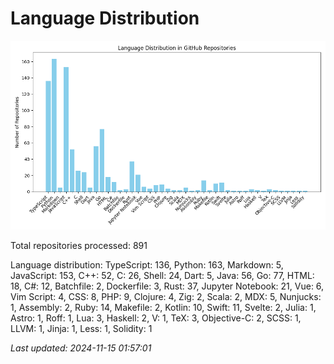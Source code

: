 # Language Distribution

![Language Distribution Chart](language_distribution_bar_chart.png)

Total repositories processed: 891

Language distribution:
TypeScript: 136, Python: 163, Markdown: 5, JavaScript: 153, C++: 52, C: 26, Shell: 24, Dart: 5, Java: 56, Go: 77, HTML: 18, C#: 12, Batchfile: 2, Dockerfile: 3, Rust: 37, Jupyter Notebook: 21, Vue: 6, Vim Script: 4, CSS: 8, PHP: 9, Clojure: 4, Zig: 2, Scala: 2, MDX: 5, Nunjucks: 1, Assembly: 2, Ruby: 14, Makefile: 2, Kotlin: 10, Swift: 11, Svelte: 2, Julia: 1, Astro: 1, Roff: 1, Lua: 3, Haskell: 2, V: 1, TeX: 3, Objective-C: 2, SCSS: 1, LLVM: 1, Jinja: 1, Less: 1, Solidity: 1


_Last updated: 2024-11-15 01:57:01_
